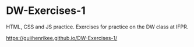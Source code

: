 # DW-Exercises-1

HTML, CSS and JS practice.
Exercises for practice on the DW class at IFPR.


https://guiihenrikee.github.io/DW-Exercises-1/
